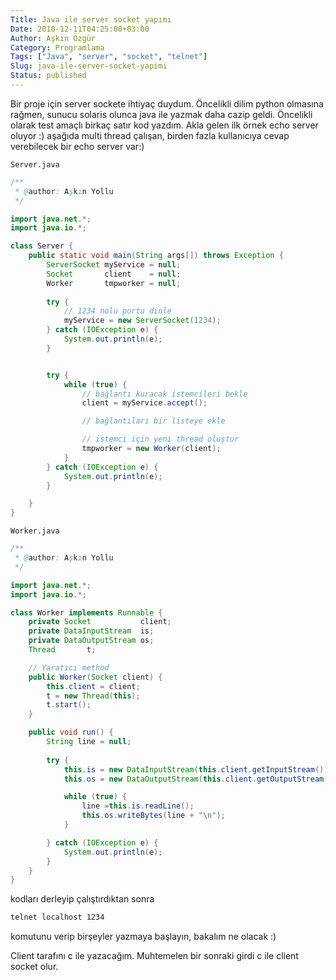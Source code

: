 ```yaml
---
Title: Java ile server socket yapımı
Date: 2010-12-11T04:25:00+03:00
Author: Aşkın Özgür
Category: Programlama
Tags: ["Java", "server", "socket", "telnet"]
Slug: java-ile-server-socket-yapimi
Status: published
---
```


Bir proje için server sockete ihtiyaç duydum. Öncelikli dilim python olmasına rağmen, sunucu solaris olunca java ile yazmak daha cazip geldi. Öncelikli olarak test amaçlı birkaç satır kod yazdım. Akla gelen ilk örnek echo server oluyor :) aşağıda multi thread çalışan, birden fazla kullanıcıya cevap verebilecek bir echo server var:)

<!--more-->

`Server.java`

```java
/**
 * @author: Aşkın Yollu 
 */

import java.net.*;
import java.io.*;

class Server {
    public static void main(String args[]) throws Exception {
        ServerSocket myService = null;
        Socket       client    = null;
        Worker       tmpworker = null;
        
        try {
            // 1234 nolu portu dinle
            myService = new ServerSocket(1234);
        } catch (IOException e) {
            System.out.println(e);
        }


        try {
            while (true) {
                // bağlantı kuracak istemcileri bekle
                client = myService.accept();

                // bağlantıları bir listeye ekle

                // istemci için yeni thread oluştur
                tmpworker = new Worker(client);
            }
        } catch (IOException e) {
            System.out.println(e);
        }

    }
}
```

`Worker.java`

```java
/**
 * @author: Aşkın Yollu
 */

import java.net.*;
import java.io.*;

class Worker implements Runnable {
    private Socket           client;
    private DataInputStream  is;
    private DataOutputStream os;
    Thread       t;

    // Yaratıcı method
    public Worker(Socket client) {
        this.client = client;
        t = new Thread(this);
        t.start();
    }

    public void run() {
        String line = null;
        
        try {
            this.is = new DataInputStream(this.client.getInputStream());
            this.os = new DataOutputStream(this.client.getOutputStream());

            while (true) {
                line =this.is.readLine();
                this.os.writeBytes(line + "\n");
            }

        } catch (IOException e) {
            System.out.println(e);
        }
    }
}
```

kodları derleyip çalıştırdıktan sonra

```bash
telnet localhost 1234
```

komutunu verip birşeyler yazmaya başlayın, bakalım ne olacak :)

Client tarafını c ile yazacağım. Muhtemelen bir sonraki girdi c ile client socket olur.
